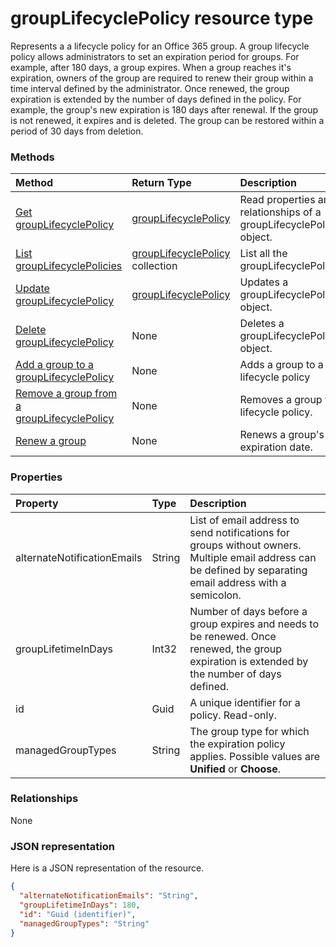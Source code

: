 # groupLifecyclePolicy resource type

Represents a a lifecycle policy for an Office 365 group. A group lifecycle policy allows administrators to set an expiration period for groups. For example, after 180 days, a group expires. When a group reaches it's expiration, owners of the group are required to renew their group within a time interval defined by the administrator. Once renewed, the group expiration is extended by the number of days defined in the policy. For example, the group's new expiration is 180 days after renewal. If the group is not renewed, it expires and is deleted. The group can be restored within a period of 30 days from deletion.

### Methods

| Method | Return Type | Description |
|:---------------|:--------|:----------|
|[Get groupLifecyclePolicy](../api/grouplifecyclepolicy_get.md) | [groupLifecyclePolicy](grouplifecyclepolicy.md) |Read properties and relationships of a groupLifecyclePolicy object.|
|[List groupLifecyclePolicies](../api/grouplifecyclepolicy_list.md) | [groupLifecyclePolicy](grouplifecyclepolicy.md) collection | List all the groupLifecyclePolicies. |
|[Update groupLifecyclePolicy](../api/grouplifecyclepolicy_update.md) | [groupLifecyclePolicy](grouplifecyclepolicy.md)	| Updates a groupLifecyclePolicy object. |
|[Delete groupLifecyclePolicy](../api/grouplifecyclepolicy_delete.md) | None | Deletes a groupLifecyclePolicy object. |
|[Add a group to a groupLifecyclePolicy](../api/grouplifecyclepolicy_addgroup.md)|None| Adds a group to a lifecycle policy |
|[Remove a group from a groupLifecyclePolicy](../api/grouplifecyclepolicy_removegroup.md)|None| Removes a group to a lifecycle policy. |
|[Renew a group](../api/grouplifecyclepolicy_renewgroup.md)|None| Renews a group's expiration date. |

### Properties

| Property | Type | Description |
|:---------------|:--------|:----------|
|alternateNotificationEmails|String| List of email address to send notifications for groups without owners. Multiple email address can be defined by separating email address with a semicolon. |
|groupLifetimeInDays|Int32| Number of days before a group expires and needs to be renewed. Once renewed, the group expiration is extended by the number of days defined. |
|id|Guid| A unique identifier for a policy. Read-only.|
|managedGroupTypes|String| The group type for which the expiration policy applies. Possible values are **Unified** or **Choose**. |

### Relationships

None

### JSON representation

Here is a JSON representation of the resource.

<!-- {
  "blockType": "resource",
  "optionalProperties": [

  ],
  "@odata.type": "microsoft.graph.groupLifecyclePolicy"
}-->

```json
{
  "alternateNotificationEmails": "String",
  "groupLifetimeInDays": 180,
  "id": "Guid (identifier)",
  "managedGroupTypes": "String"
}

```

<!-- uuid: 8fcb5dbc-d5aa-4681-8e31-b001d5168d79
2015-10-25 14:57:30 UTC -->
<!-- {
  "type": "#page.annotation",
  "description": "groupLifecyclePolicy resource",
  "keywords": "",
  "section": "documentation",
  "tocPath": ""
}-->
